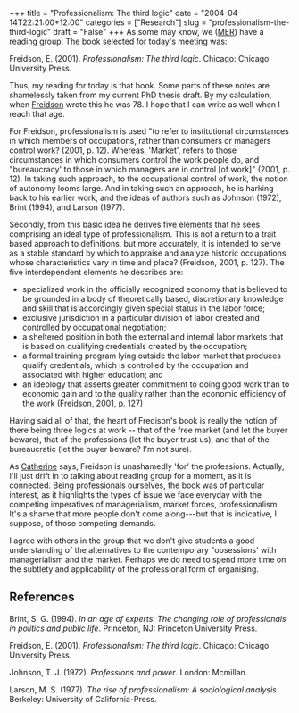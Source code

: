 +++
title = "Professionalism: The third logic"
date = "2004-04-14T22:21:00+12:00"
categories = ["Research"]
slug = "professionalism-the-third-logic"
draft = "False"
+++
As some may know, we
([MER](https://web-beta.archive.org/web/20100505010923/https://www.business.auckland.ac.nz/))
have a reading group. The book selected for today's meeting was:

Freidson, E. (2001). _Professionalism: The third logic_. Chicago:
Chicago University Press.

Thus, my reading for today is that book. Some parts of these notes are
shamelessly taken from my current PhD thesis draft.
By my calculation, when [Freidson](https://web.archive.org/web/20050829025939/https://itsa.ucsf.edu/~eliotf/)
wrote this he was 78. I hope that I can write as well when I reach that
age.

For Freidson, professionalism is used "to refer to institutional
circumstances in which members of occupations, rather than
consumers or managers control work? (2001, p. 12). Whereas,
'Market', refers to those circumstances in which consumers control
the work people do, and "bureaucracy' to those in which managers are
in control [of work]" (2001, p. 12). In taking such approach, to the
occupational control of work, the notion of autonomy looms large. And
in taking such an approach, he is harking back to his earlier work,
and the ideas of authors such as Johnson (1972), Brint (1994), and
Larson (1977).

Secondly, from this basic idea he derives five elements that he sees
comprising an ideal type of professionalism. This is not a return
to a trait based approach to definitions, but more accurately, it is
intended to serve as a stable standard by which to appraise and
analyze historic occupations whose characteristics vary in time
and place? (Freidson, 2001, p. 127). The five interdependent
elements he describes are:

- specialized work in the officially recognized economy that is
believed to be grounded in a body of theoretically based,
discretionary knowledge and skill that is accordingly given
special status in the labor force;
- exclusive jurisdiction in a particular division of labor
created and controlled by occupational negotiation;
- a sheltered position in both the external and internal labor
markets that is based on qualifying credentials created by the
occupation;
- a formal training program lying outside the labor market that
produces qualify credentials, which is controlled by the
occupation and associated with higher education; and
- an ideology that asserts greater commitment to doing good work
than to economic gain and to the quality rather than the economic
efficiency of the work (Freidson, 2001, p. 127)

Having said all of that, the heart of Fredison's book is really the
notion of there being three logics at work -- that of the free market
(and let the buyer beware), that of the professions (let the buyer
trust us), and that of the bureaucratic (let the buyer beware? I'm not
sure).

As [Catherine](https://staff.business.auckland.ac.nz/ccasey) says,
Freidson is unashamedly 'for' the professions. Actually, I'll just
drift in to talking about reading group for a moment, as it is
connected. Being professionals ourselves, the book was of
particular interest, as it highlights the types of issue we face
everyday with the competing imperatives of managerialism,
market forces, professionalism. It's a shame that more people don't
come along---but that is indicative, I suppose, of those competing
demands.

I agree with others in the group that we don't give students a good
understanding of the alternatives to the contemporary
"obsessions' with managerialism and the market. Perhaps we do need
to spend more time on the subtlety and applicability of the
professional form of organising.

## References

Brint, S. G. (1994). _In an age of experts: The changing role of professionals
in politics and public life_. Princeton, NJ: Princeton University Press.

Freidson, E. (2001). _Professionalism: The third logic_. Chicago: Chicago
University Press.

Johnson, T. J. (1972). _Professions and power_. London: Mcmillan.  

Larson, M.  S. (1977). _The rise of professionalism: A sociological analysis_.
Berkeley: University of California-Press.
